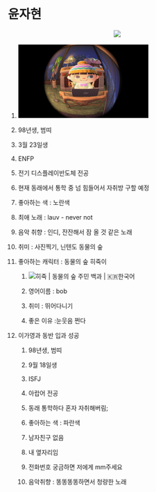 # 윤자현

<p align="center">
<a href="https://github.com/YOONJAHYUN/">
 <img height="180em" src="https://github-readme-stats-eight-theta.vercel.app/api?username=YOONJAHYUN&show_icons=true&theme=algolia&include_all_commits=true&count_private=true"/>
</a>
</p>

1. <img title="" src="README_assets/58f25a9bb055e987abcc092e20504881d9e605ef.jpg" alt="825AB9EA-218C-4EF6-BC39-89B3CCB446A4.jpg" width="300">
   
   

2. 98년생, 범띠

3. 3월 23일생

4. ENFP

5. 전기 디스플레이반도체 전공

6. 현재 동래에서 통학 중 넘 힘들어서 자취방 구할 예정

7. 좋아하는 색 : 노란색

8. 최애 노래 : lauv - never not

9. 음악 취향 : 인디, 잔잔해서 잠 올 것 같은 노래

10. 취미 : 사진찍기, 닌텐도 동물의 숲

11. 좋아하는 캐릭터 : 동물의 숲 히죽이
    
    1. <img src="https://nhim.splf.in/image/acnh/animal/Bob.png" title="" alt="히죽 | 동물의 숲 주민 백과 | 🇰🇷한국어" width="71">
    
    2. 영어이름 : bob
    
    3. 취미 : 뛰어다니기
    
    4. 좋은 이유 :눈웃음 쩐다

12. 이가영과 동반 입과 성공
    
    1. 98년생, 범띠
    
    2. 9월 18일생
    
    3. ISFJ
    
    4. 아랍어 전공
    
    5. 동래 통학하다 혼자 자취해버림;
    
    6. 좋아하는 색 : 파란색
    
    7. 남자친구 없음
    
    8. 내 옆자리임
    
    9. 전화번호 궁금하면 저에게 mm주세요
    
    10. 음악취향 : 똥똥똥똥하면서 청량한 노래

